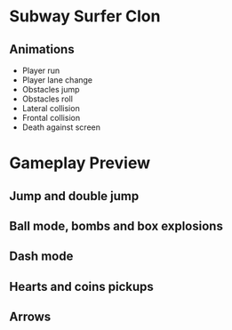 
<h1>Subway Surfer Clon</h1>


<h2>
Animations  
</h2>
<ul>
    <li>Player run</li>
    <li>Player lane change</li>
    <li>Obstacles jump</li>
    <li>Obstacles roll</li>
    <li>Lateral collision</li>
    <li>Frontal collision</li>
    <li>Death against screen</li>
       
</ul>

<h1> Gameplay Preview </h1>
<h2>
Jump and double jump 
</h2>
<h2>
Ball mode, bombs and box explosions
</h2>
<h2>
Dash mode  
</h2>
<h2>
Hearts and coins pickups 
</h2>
<h2>
Arrows  
</h2>
